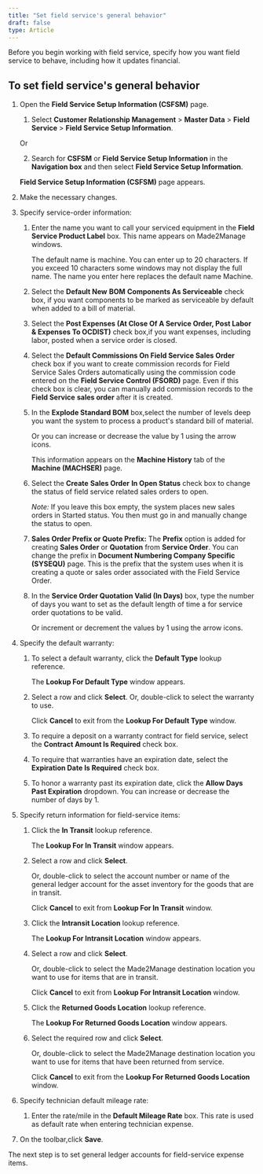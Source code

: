 ```yaml
---
title: "Set field service's general behavior"
draft: false
type: Article
---
```


Before you begin working with field service, specify how you want field service to behave, including how it updates financial.

## To set field service's general behavior

1. Open the **Field Service Setup Information (CSFSM)** page.

    1. Select **Customer Relationship Management** > **Master Data** > **Field Service** > **Field Service Setup Information**.

    Or

    2. Search for **CSFSM** or **Field Service Setup Information** in the **Navigation box** and then select **Field Service Setup Information**.

    **Field Service Setup Information (CSFSM)** page appears.

2. Make the necessary changes.

3. Specify service-order information:

    1. Enter the name you want to call your serviced equipment in the **Field Service Product Label** box. This name appears on Made2Manage windows.

        The default name is machine. You can enter up to 20 characters. If you exceed 10 characters some windows may not display the full name. The name you enter here replaces the default name Machine.

    2. Select the **Default New** **BOM** **Components As Serviceable** check box, if you want components to be marked as serviceable by default when added to a bill of material.

    3. Select the **Post Expenses (At Close Of A Service Order, Post Labor & Expenses To OCDIST)** check box,if you want expenses, including labor, posted when a service order is closed.

    4. Select the **Default Commissions On Field Service Sales Order** check box if you want to create commission records for Field Service Sales Orders automatically using the commission code entered on the **Field Service Control (FSORD)** page. Even if this check box is clear, you can manually add commission records to the **Field Service** **sales order** after it is created.

    5. In the **Explode Standard BOM** box,select the number of levels deep you want the system to process a product's standard bill of material.

        Or you can increase or decrease the value by 1 using the arrow icons.

        This information appears on the **Machine History** tab of the **Machine (MACHSER)** page. 

    6. Select the **Create** **Sales Order** **In Open Status** check box to change the status of field service related sales orders to open.

       *Note:* If you leave this box empty, the system places new sales orders in Started status. You then must go in and manually change the status to open.

    7. **Sales Order Prefix or Quote Prefix:** The **Prefix** option is added for creating **Sales Order** or **Quotation** from **Service Order**. You can change the prefix in **Document Numbering Company Specific (SYSEQU)** page. This is the prefix that the system uses when it is creating a quote or sales order associated with the Field Service Order.

    8. In the **Service Order Quotation Valid (In Days)** box, type the number of days you want to set as the default length of time a for service order quotations to be valid.

        Or increment or decrement the values by 1 using the arrow icons.

4. Specify the default warranty:

    1. To select a default warranty, click the **Default Type** lookup reference.

        The **Lookup For Default Type** window appears.

    2. Select a row and click **Select**. Or, double-click to select the warranty to use.

        Click **Cancel** to exit from the **Lookup For Default Type** window.

    3. To require a deposit on a warranty contract for field service, select the **Contract Amount Is Required** check box.

    4. To require that warranties have an expiration date, select the **Expiration Date Is Required** check box.

    5. To honor a warranty past its expiration date, click the **Allow Days Past Expiration** dropdown. You can increase or decrease the number of days by 1.

5. Specify return information for field-service items:

    1. Click the **In Transit** lookup reference.

        The **Lookup For In Transit** window appears.

    2. Select a row and click **Select**.

        Or, double-click to select the account number or name of the general ledger account for the asset inventory for the goods that are in transit.

        Click **Cancel** to exit from **Lookup For In Transit** window.

    3. Click the **Intransit Location** lookup reference.

        The **Lookup For Intransit Location** window appears.

    4. Select a row and click **Select**.

        Or, double-click to select the Made2Manage destination location you want to use for items that are in transit.

        Click **Cancel** to exit from **Lookup For Intransit Location** window.

    5. Click the **Returned Goods Location** lookup reference.

        The **Lookup For Returned Goods Location** window appears.

    6. Select the required row and click **Select**.

        Or, double-click to select the Made2Manage destination location you want to use for items that have been returned from service.

        Click **Cancel** to exit from the **Lookup For Returned Goods Location** window.

6. Specify technician default mileage rate:

    1. Enter the rate/mile in the **Default Mileage Rate** box. This rate is used as default rate when entering technician expense.

7. On the toolbar,click **Save**.

The next step is to set general ledger accounts for field-service expense items. 

​